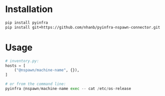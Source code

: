 # Installation

```sh
pip install pyinfra
pip install git+https://github.com/nhanb/pyinfra-nspawn-connector.git
```

# Usage


```python
# inventory.py:
hosts = [
    ("@nspawn/machine-name", {}),
]

# or from the command line:
pyinfra @nspawn/machine-name exec -- cat /etc/os-release
```
